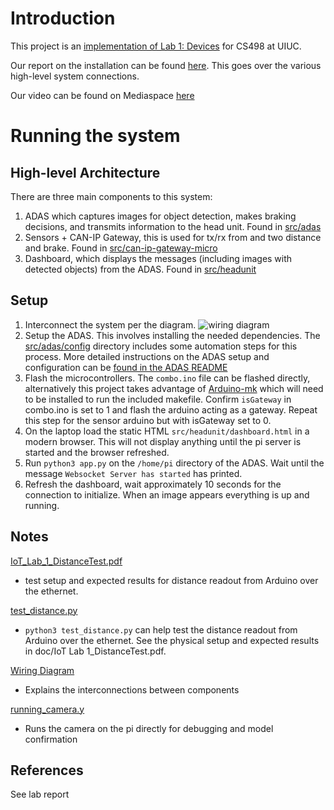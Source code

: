 # Introduction
This project is an [implementation of Lab 1: Devices](https://docs.google.com/document/d/1ppZn1diJxWYqtZe8EWygvLsDDvObp3NYrYPjHCb5JeY/edit#) for CS498 at UIUC.

Our report on the installation can be found [here](doc/report.pdf). This goes over the various high-level system connections.

Our video can be found on Mediaspace [here](https://mediaspace.illinois.edu/media/t/1_6bn3guc2)

# Running the system
## High-level Architecture
There are three main components to this system:
1) ADAS which captures images for object detection, makes braking decisions, and transmits information to the head unit. Found in [src/adas](src/adas)
2) Sensors + CAN-IP Gateway, this is used for tx/rx from and two distance and brake. Found in [src/can-ip-gateway-micro](src/can-ip-gateway-micro)
3) Dashboard, which displays the messages (including images with detected objects) from the ADAS. Found in [src/headunit](src/headunit)

## Setup
1. Interconnect the system per the diagram.
![wiring diagram](doc/wiring_diagram.png)
2. Setup the ADAS. This involves installing the needed dependencies. The [src/adas/config](src/adas/config) directory includes some automation steps for this process. More detailed instructions on the ADAS setup and configuration can be [found in the ADAS README](src/adas/README.md)
3. Flash the microcontrollers. The `combo.ino` file can be flashed directly, alternatively this project takes advantage of [Arduino-mk](https://github.com/sudar/Arduino-Makefile) which will need to be installed to run the included makefile. Confirm `isGateway` in combo.ino is set to 1 and flash the arduino acting as a gateway. Repeat this step for the sensor arduino but with isGateway set to 0.
4. On the laptop load the static HTML `src/headunit/dashboard.html` in a modern browser. This will not display anything until the pi server is started and the browser refreshed.
5. Run `python3 app.py` on the `/home/pi` directory of the ADAS. Wait until the message `Websocket Server has started` has printed.
6. Refresh the dashboard, wait approximately 10 seconds for the connection to initialize. When an image appears everything is up and running.

## Notes
[IoT_Lab_1_DistanceTest.pdf](doc/IoT_Lab_1_DistanceTest.pdf)
* test setup and expected results for distance readout from Arduino over the ethernet.

[test_distance.py](test/can-ip-gateway-micro/test_distance.py)
* `python3 test_distance.py` can help test the distance readout from Arduino over the ethernet. See the physical setup and expected results in doc/IoT Lab 1_DistanceTest.pdf.

[Wiring Diagram](doc/wiring_diagram.png)
* Explains the interconnections between components

[running_camera.y](test/adas/running_camera.py)
* Runs the camera on the pi directly for debugging and model confirmation

## References
See lab report